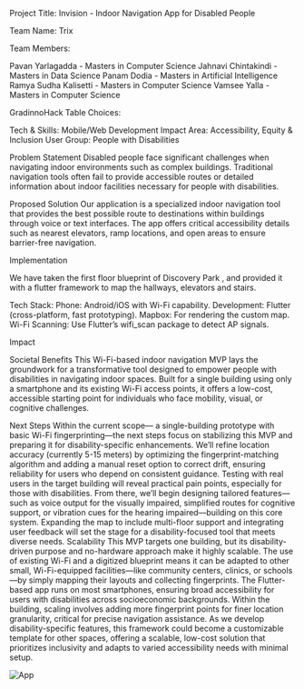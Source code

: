Project Title: Invision - Indoor Navigation App for Disabled People

Team Name: Trix

Team Members:

Pavan Yarlagadda - Masters in Computer Science
Jahnavi Chintakindi - Masters in Data Science
Panam Dodia - Masters in Artificial Intelligence
Ramya Sudha Kalisetti - Masters in Computer Science
Vamsee Yalla - Masters in Computer Science

GradinnoHack Table Choices:


Tech & Skills: Mobile/Web Development
Impact Area: Accessibility, Equity & Inclusion
User Group: People with Disabilities

Problem Statement
Disabled people face significant challenges when navigating indoor environments such as complex buildings. Traditional navigation tools often fail to provide accessible routes or detailed information about indoor facilities necessary for people with disabilities.

Proposed Solution
Our application is a specialized indoor navigation tool that provides the best possible route to destinations within buildings through voice or text interfaces. The app offers critical accessibility details such as nearest elevators, ramp locations, and open areas to ensure barrier-free navigation.

Implementation

We have taken the first floor blueprint of Discovery Park , and provided it with a flutter framework to map the hallways, elevators and stairs. 

Tech Stack:
Phone: Android/iOS with Wi-Fi capability.
Development: Flutter (cross-platform, fast prototyping).
Mapbox: For rendering the custom map.
Wi-Fi Scanning: Use Flutter’s wifi_scan package to detect AP signals.


 Impact

Societal Benefits
This Wi-Fi-based indoor navigation MVP lays the groundwork for a transformative tool designed to empower people with disabilities in navigating indoor spaces. Built for a single building using only a smartphone and its existing Wi-Fi access points, it offers a low-cost, accessible starting point for individuals who face mobility, visual, or cognitive challenges. 

Next Steps
Within the current scope— a single-building prototype with basic Wi-Fi fingerprinting—the next steps focus on stabilizing this MVP and preparing it for disability-specific enhancements. We’ll refine location accuracy (currently 5-15 meters) by optimizing the fingerprint-matching algorithm and adding a manual reset option to correct drift, ensuring reliability for users who depend on consistent guidance. Testing with real users in the target building will reveal practical pain points, especially for those with disabilities. From there, we’ll begin designing tailored features—such as voice output for the visually impaired, simplified routes for cognitive support, or vibration cues for the hearing impaired—building on this core system. Expanding the map to include multi-floor support and integrating user feedback will set the stage for a disability-focused tool that meets diverse needs.
Scalability
This MVP targets one building, but its disability-driven purpose and no-hardware approach make it highly scalable. The use of existing Wi-Fi and a digitized blueprint means it can be adapted to other small, Wi-Fi-equipped facilities—like community centers, clinics, or schools—by simply mapping their layouts and collecting fingerprints. The Flutter-based app runs on most smartphones, ensuring broad accessibility for users with disabilities across socioeconomic backgrounds. Within the building, scaling involves adding more fingerprint points for finer location granularity, critical for precise navigation assistance. As we develop disability-specific features, this framework could become a customizable template for other spaces, offering a scalable, low-cost solution that prioritizes inclusivity and adapts to varied accessibility needs with minimal setup.

![App](https://github.com/user-attachments/assets/e70a4766-addc-481c-8120-795f08eb5790)









